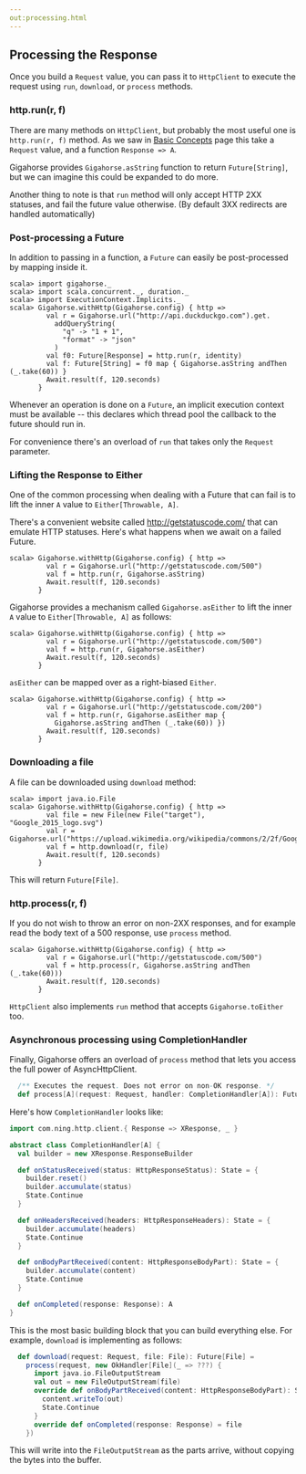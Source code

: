 ```yaml
---
out:processing.html
---
```


  [concepts]: concepts.html

Processing the Response
-----------------------

Once you build a `Request` value, you can pass it to `HttpClient`
to execute the request using `run`, `download`, or `process` methods.

### http.run(r, f)

There are many methods on `HttpClient`, but probably the most useful one is
`http.run(r, f)` method. As we saw in [Basic Concepts][concepts] page
this take a `Request` value, and a function `Response => A`.

Gigahorse provides `Gigahorse.asString` function to return `Future[String]`,
but we can imagine this could be expanded to do more.

Another thing to note is that `run` method will only accept HTTP 2XX statuses,
and fail the future value otherwise. (By default 3XX redirects are handled automatically)

### Post-processing a Future

In addition to passing in a function, a `Future` can easily be post-processed
by mapping inside it.

```console:new
scala> import gigahorse._
scala> import scala.concurrent._, duration._
scala> import ExecutionContext.Implicits._
scala> Gigahorse.withHttp(Gigahorse.config) { http =>
         val r = Gigahorse.url("http://api.duckduckgo.com").get.
           addQueryString(
             "q" -> "1 + 1",
             "format" -> "json"
           )
         val f0: Future[Response] = http.run(r, identity)
         val f: Future[String] = f0 map { Gigahorse.asString andThen (_.take(60)) }
         Await.result(f, 120.seconds)
       }
```

Whenever an operation is done on a `Future`, an implicit execution context must be available
-- this declares which thread pool the callback to the future should run in.

For convenience there's an overload of `run` that takes only the `Request` parameter.

### Lifting the Response to Either

One of the common processing when dealing with a Future that can fail is to
lift the inner `A` value to `Either[Throwable, A]`.

There's a convenient website called <http://getstatuscode.com/>
that can emulate HTTP statuses. Here's what happens when we await on a failed Future.

```console:error
scala> Gigahorse.withHttp(Gigahorse.config) { http =>
         val r = Gigahorse.url("http://getstatuscode.com/500")
         val f = http.run(r, Gigahorse.asString)
         Await.result(f, 120.seconds)
       }
```

Gigahorse provides a mechanism called `Gigahorse.asEither` to
lift the inner `A` value to `Either[Throwable, A]` as follows:

```console
scala> Gigahorse.withHttp(Gigahorse.config) { http =>
         val r = Gigahorse.url("http://getstatuscode.com/500")
         val f = http.run(r, Gigahorse.asEither)
         Await.result(f, 120.seconds)
       }
```

`asEither` can be mapped over as a right-biased `Either`.

```console
scala> Gigahorse.withHttp(Gigahorse.config) { http =>
         val r = Gigahorse.url("http://getstatuscode.com/200")
         val f = http.run(r, Gigahorse.asEither map {
           Gigahorse.asString andThen (_.take(60)) })
         Await.result(f, 120.seconds)
       }
```

### Downloading a file

A file can be downloaded using `download` method:

```console
scala> import java.io.File
scala> Gigahorse.withHttp(Gigahorse.config) { http =>
         val file = new File(new File("target"), "Google_2015_logo.svg")
         val r = Gigahorse.url("https://upload.wikimedia.org/wikipedia/commons/2/2f/Google_2015_logo.svg")
         val f = http.download(r, file)
         Await.result(f, 120.seconds)
       }
```

This will return `Future[File]`.

### http.process(r, f)

If you do not wish to throw an error on non-2XX responses, and for example
read the body text of a 500 response, use `process` method.

```console
scala> Gigahorse.withHttp(Gigahorse.config) { http =>
         val r = Gigahorse.url("http://getstatuscode.com/500")
         val f = http.process(r, Gigahorse.asString andThen (_.take(60)))
         Await.result(f, 120.seconds)
       }
```

`HttpClient` also implements `run` method that accepts `Gigahorse.toEither` too.

### Asynchronous processing using CompletionHandler

Finally, Gigahorse offers an overload of `process` method that
lets you access the full power of AsyncHttpClient.

```scala
  /** Executes the request. Does not error on non-OK response. */
  def process[A](request: Request, handler: CompletionHandler[A]): Future[A]
```

Here's how `CompletionHandler` looks like:

```scala
import com.ning.http.client.{ Response => XResponse, _ }

abstract class CompletionHandler[A] {
  val builder = new XResponse.ResponseBuilder

  def onStatusReceived(status: HttpResponseStatus): State = {
    builder.reset()
    builder.accumulate(status)
    State.Continue
  }

  def onHeadersReceived(headers: HttpResponseHeaders): State = {
    builder.accumulate(headers)
    State.Continue
  }

  def onBodyPartReceived(content: HttpResponseBodyPart): State = {
    builder.accumulate(content)
    State.Continue
  }

  def onCompleted(response: Response): A
}
```

This is the most basic building block that you can build everything else.
For example, `download` is implementing as follows:

```scala
  def download(request: Request, file: File): Future[File] =
    process(request, new OkHandler[File](_ => ???) {
      import java.io.FileOutputStream
      val out = new FileOutputStream(file)
      override def onBodyPartReceived(content: HttpResponseBodyPart): State = {
        content.writeTo(out)
        State.Continue
      }
      override def onCompleted(response: Response) = file
    })
```

This will write into the `FileOutputStream` as the parts arrive,
without copying the bytes into the buffer.
